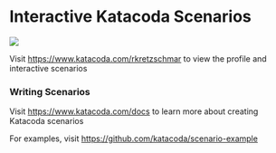 # Interactive Katacoda Scenarios

[![](http://shields.katacoda.com/katacoda/rkretzschmar/count.svg)](https://www.katacoda.com/rkretzschmar "Get your profile on Katacoda.com")

Visit https://www.katacoda.com/rkretzschmar to view the profile and interactive scenarios

### Writing Scenarios
Visit https://www.katacoda.com/docs to learn more about creating Katacoda scenarios

For examples, visit https://github.com/katacoda/scenario-example
